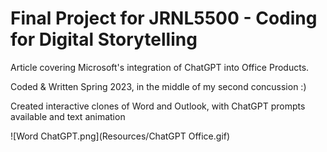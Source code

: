 # Final Project for JRNL5500 - Coding for Digital Storytelling

Article covering Microsoft's integration of ChatGPT into Office Products.

Coded & Written Spring 2023, in the middle of my second concussion :)

Created interactive clones of Word and Outlook, with ChatGPT prompts available and text animation

![Word ChatGPT.png](Resources/ChatGPT Office.gif)

